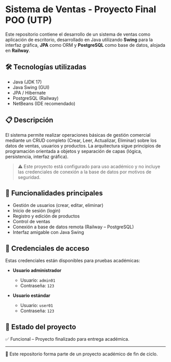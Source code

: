 # Sistema de Ventas - Proyecto Final POO (UTP)

Este repositorio contiene el desarrollo de un sistema de ventas como aplicación de escritorio, desarrollado en Java utilizando **Swing** para la interfaz gráfica, **JPA** como ORM y **PostgreSQL** como base de datos, alojada en **Railway**.

## 🛠️ Tecnologías utilizadas

- Java (JDK 17)
- Java Swing (GUI)
- JPA / Hibernate
- PostgreSQL (Railway)
- NetBeans (IDE recomendado)

## 📋 Descripción

El sistema permite realizar operaciones básicas de gestión comercial mediante un CRUD completo (Crear, Leer, Actualizar, Eliminar) sobre los datos de ventas, usuarios y productos. La arquitectura sigue principios de programación orientada a objetos y separación de capas (lógica, persistencia, interfaz gráfica).

> ⚠️ Este proyecto está configurado para uso académico y no incluye las credenciales de conexión a la base de datos por motivos de seguridad.

## 🔐 Funcionalidades principales

- Gestión de usuarios (crear, editar, eliminar)
- Inicio de sesión (login)
- Registro y edición de productos
- Control de ventas
- Conexión a base de datos remota (Railway – PostgreSQL)
- Interfaz amigable con Java Swing

## 🔑 Credenciales de acceso

Estas credenciales están disponibles para pruebas académicas:

- **Usuario administrador**
  - Usuario: `admin01`
  - Contraseña: `123`
  
- **Usuario estándar**
  - Usuario: `user01`
  - Contraseña: `123`

## 🧪 Estado del proyecto

✅ Funcional – Proyecto finalizado para entrega académica.

---

📁 Este repositorio forma parte de un proyecto académico de fin de ciclo.
